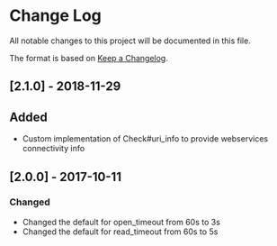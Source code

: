 # Change Log
All notable changes to this project will be documented in this file.

The format is based on [Keep a Changelog](http://keepachangelog.com/).

## [2.1.0] - 2018-11-29
## Added
- Custom implementation of Check#uri_info to provide webservices connectivity info

## [2.0.0] - 2017-10-11

### Changed

- Changed the default for open_timeout from 60s to 3s
- Changed the default for read_timeout from 60s to 5s
